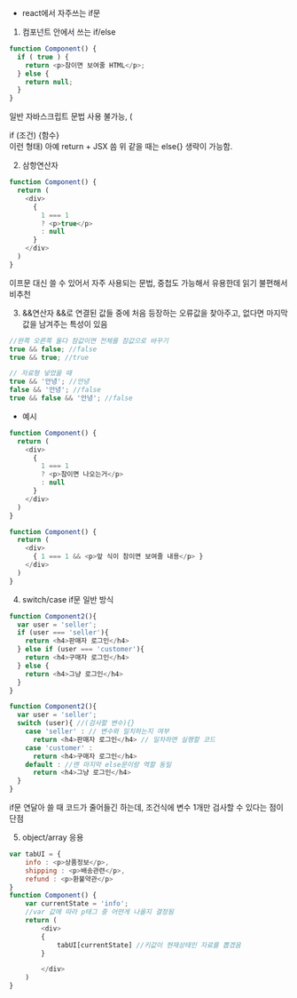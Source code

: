 * react에서 자주쓰는 if문

1. 컴포넌트 안에서 쓰는 if/else
```javascript
function Component() {
  if ( true ) {
    return <p>참이면 보여줄 HTML</p>;
  } else {
    return null;
  }
} 
```
일반 자바스크립트 문법 사용 불가능, (<div> if (조건) {함수} </div> 이런 형태)
아예 return + JSX 씀
위 같을 때는 else{} 생략이 가능함.

2. 삼항연산자
```javascript
function Component() {
  return (
    <div>
      {
        1 === 1
        ? <p>true</p>
        : null
      }
    </div>
  )
}
```
이프문 대신 쓸 수 있어서 자주 사용되는 문법, 중첩도 가능해서 유용한데 읽기 불편해서 비추천

3. &&연산자
&&로 연결된 값들 중에 처음 등장하는 오류값을 찾아주고, 없다면 마지막값을 남겨주는 특성이 있음
```javascript
//완쪽 오른쪽 둘다 참값이면 전체를 참값으로 바꾸기
true && false; //false
true && true; //true
```
```javascript
// 자료형 넣었을 때
true && '안녕'; //안녕
false && '안녕'; //false
true && false && '안녕'; //false
```

- 예시
```javascript
function Component() {
  return (
    <div>
      {
        1 === 1
        ? <p>참이면 나오는거</p>
        : null
      }
    </div>
  )
} 

function Component() {
  return (
    <div>
      { 1 === 1 && <p>앞 식이 참이면 보여줄 내용</p> }
    </div>
  )
}
```

4. switch/case
if문 일반 방식
```javascript
function Component2(){
  var user = 'seller';
  if (user === 'seller'){
    return <h4>판매자 로그인</h4>
  } else if (user === 'customer'){
    return <h4>구매자 로그인</h4>
  } else {
    return <h4>그냥 로그인</h4>
  }
}
```
```javascript
function Component2(){
  var user = 'seller';
  switch (user){ //(검사할 변수){}
    case 'seller' : // 변수와 일치하는지 여부
      return <h4>판매자 로그인</h4> // 일차하면 실행할 코드
    case 'customer' : 
      return <h4>구매자 로그인</h4>
    default : //맨 마지막 else문이랑 역할 동일
      return <h4>그냥 로그인</h4>
  }
}
```
if문 연달아 쓸 때 코드가 줄어들긴 하는데, 조건식에 변수 1개만 검사할 수 있다는 점이 단점

5. object/array 응용
```javascript
var tabUI = {
    info : <p>상품정보</p>,
    shipping : <p>배송관련</p>,
    refund : <p>환불약관</p>
}
function Component() {
    var currentState = 'info';
    //var 값에 따라 p태그 중 어떤게 나올지 결정됨
    return (
        <div>
        {
            tabUI[currentState] //키값이 현재상태인 자료를 뽑겠음
        }

        </div>
    )
} 
```